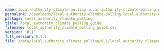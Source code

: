 ```yaml
---
name: local-authority-climate-polling-local-authority-climate-polling-guide-csv
permalink: /downloads/local-authority-climate-polling-local-authority-climate-polling-guide-csv/0_1
package: local_authority_climate_polling
title: local_authority_climate_polling_guide
filename: local_authority_climate_polling_guide.csv
version: '0.1'
full_version: 0.1.1
file: /data/local_authority_climate_polling/0.1/local_authority_climate_polling_guide.csv
---
```


